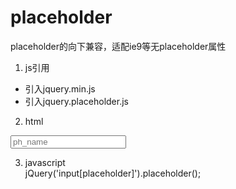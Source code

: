 # placeholder
placeholder的向下兼容，适配ie9等无placeholder属性  

1. js引用  
  - 引入jquery.min.js
  - 引入jquery.placeholder.js
  
2. html  
  <input class="my_class"  name="filename" placeholder="ph_name" />

3. javascript  
  jQuery('input[placeholder]').placeholder();
